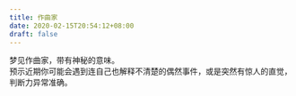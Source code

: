 ```yaml
---
title: 作曲家
date: 2020-02-15T20:54:12+08:00
draft: false
---
```


梦见作曲家，带有神秘的意味。<br>
预示近期你可能会遇到连自己也解释不清楚的偶然事件，或是突然有惊人的直觉，判断力异常准确。<br>
